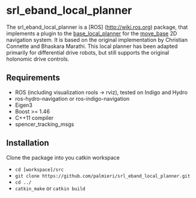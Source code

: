 srl_eband_local_planner
===================

The srl_eband_local_planner is
a [ROS] (http://wiki.ros.org) package, that implements a plugin to the
[base_local_planner](http://wiki.ros.org/base_local_planner) for the
[move_base](http://wiki.ros.org/move_base) 2D navigation system.
It is based on the original implementation by Christian Connette and Bhaskara Marathi.
This local planner has been adapted primarily for differential drive robots,
but still supports the original holonomic drive controls.

## Requirements
* ROS (including visualization rools -> rviz), tested on Indigo and Hydro
* ros-hydro-navigation or ros-indigo-navigation
* Eigen3
* Boost >= 1.46
* C++11 compiler
* spencer_tracking_msgs

## Installation

Clone the package into you catkin workspace
- `cd [workspace]/src`
- `git clone https://github.com/palmieri/srl_eband_local_planner.git`
- `cd ../`
- `catkin_make` or `catkin build`
